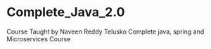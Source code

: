 # Complete_Java_2.0
Course Taught by Naveen Reddy Telusko Complete java, spring and Microservices Course

